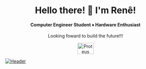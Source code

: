 <div align="center">
  <h1>Hello there! 👋 I'm Renê!</h1>
  <h4>Computer Engineer Student ♦ Hardware Enthusiast</h4>
  <p>Looking foward to build the future!!!</p>
</div>
<div align = "center">
  <img align="center" alt="Proteus" width="51px" height="35px"  src="https://www.labcenter.com/images/logo.png">
</div>

[![Header](https://raw.githubusercontent.com/MartinHeinz/<OWNER>/<OWNER>/readme_header.png "Header")](https://some-url.dev/)

<!--
### A Computer Engineer student and Hardware enthusiast! 

#### Looking foward to build the future!

Here are some ideas to get you started:

- 🔭 I’m currently working on ...
- 🌱 I’m currently learning ...
- 👯 I’m looking to collaborate on ...
- 🤔 I’m looking for help with ...
- 💬 Ask me about ...
- 📫 How to reach me: ...
- 😄 Pronouns: ...
- ⚡ Fun fact: ...

Future Ideas:
https://github.com/abhisheknaiidu/awesome-github-profile-readme

https://github.com/Raymo111/Raymo111
https://github.com/natemoo-re/natemoo-re
https://github.com/CyrisXD/CyrisXD
-->

